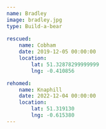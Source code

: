 ```yaml
---
name: Bradley
image: bradley.jpg
type: Build-a-bear
    
rescued:
    name: Cobham
    date: 2019-12-05 00:00:00
    location:
        lat: 51.32878299999999
        lng: -0.410856

rehomed:
    name: Knaphill
    date: 2022-12-04 00:00:00
    location:
        lat: 51.319130
        lng: -0.615380
---
```

